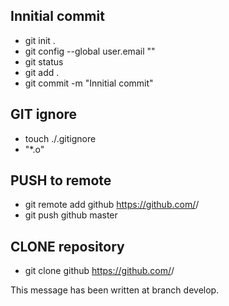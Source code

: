 ## Innitial commit

* git init .
* git config --global user.email "<e-mail>"
* git status
* git add .
* git commit -m "Innitial commit"

## GIT ignore

* touch ./.gitignore
* "*.o"

## PUSH to remote
* git remote add github https://github.com/<user>/<repository>
* git push github master

## CLONE repository
* git clone github https://github.com/<user>/<repository>

This message has been written at branch develop.
